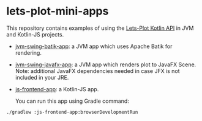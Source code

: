 # lets-plot-mini-apps

This repository contains examples of using the [Lets-Plot Kotlin API](https://github.com/JetBrains/lets-plot-kotlin) 
in JVM and Kotlin-JS projects.

- [jvm-swing-batik-app](https://github.com/alshan/lets-plot-mini-apps/tree/main/jvm-swing-batik-app/src/main/kotlin):
  a JVM app which uses Apache Batik for rendering.
  
- [jvm-swing-javafx-app](https://github.com/alshan/lets-plot-mini-apps/tree/main/jvm-swing-javafx-app/src/main/kotlin):
  a JVM app which renders plot to JavaFX Scene. Note: additional JavaFX dependencies needed in case JFX is not included in your JRE.
  
- [js-frontend-app](https://github.com/alshan/lets-plot-mini-apps/tree/main/js-frontend-app/src/main/kotlin):
  a Kotlin-JS app. 
  
  You can run this app using Gradle command:
```
./gradlew :js-frontend-app:browserDevelopmentRun
```
